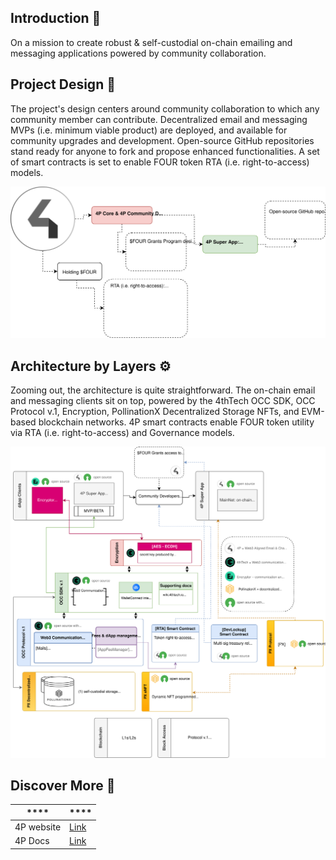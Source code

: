 ## Introduction 👋

On a mission to create robust & self-custodial on-chain emailing and messaging applications powered by community collaboration.

## Project Design 🎨

The project's design centers around community collaboration to which any community member can contribute. Decentralized email and messaging MVPs (i.e. minimum viable product) are deployed, and available for community upgrades and development. Open-source GitHub repositories stand ready for anyone to fork and propose enhanced functionalities. A set of smart contracts is set to enable FOUR token RTA (i.e. right-to-access) models.

![project design](https://github.com/4P-project/static-assets/blob/aae39d8cb341ce6b517970bdca5e1bfabb6f54a7/image/4P-project-design.svg)

## Architecture by Layers ⚙

Zooming out, the architecture is quite straightforward. The on-chain email and messaging clients sit on top, powered by the 4thTech OCC SDK, OCC Protocol v.1, Encryption, PollinationX Decentralized Storage NFTs, and EVM-based blockchain networks. 4P smart contracts enable FOUR token utility via RTA (i.e. right-to-access) and Governance models.

![architecture](https://github.com/4P-project/static-assets/blob/aae39d8cb341ce6b517970bdca5e1bfabb6f54a7/image/4P-infrastructural-layer-schematic.svg)

## Discover More 📑

| ****          | **** | 
|---------------|---------|
| 4P website    | [Link](https://the4thpillar.io/)     |
| 4P Docs | [Link](https://docs.the4thpillar.io/)     |

<!--

**Here are some ideas to get you started:**

🙋‍♀️ A short introduction - what is your organization all about?
🌈 Contribution guidelines - how can the community get involved?
👩‍💻 Useful resources - where can the community find your docs? Is there anything else the community should know?
🍿 Fun facts - what does your team eat for breakfast?
🧙 Remember, you can do mighty things with the power of [Markdown](https://docs.github.com/github/writing-on-github/getting-started-with-writing-and-formatting-on-github/basic-writing-and-formatting-syntax)
-->
